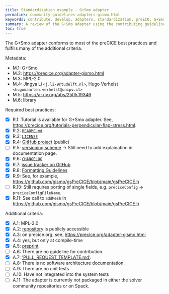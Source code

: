```yaml
---
title: Standardization example - G+Smo adapter
permalink: community-guidelines-adapters-gismo.html
keywords: contribute, develop, adapters, standardization, preECO, G+Smo
summary: A review of the G+Smo adapter using the contributing guidelines.
toc: true
---
```


The G+Smo adapter conforms to most of the preCICE best practices and fulfills many of the additional criteria.

Metadata:

- M.1: G+Smo
- M.2: https://precice.org/adapter-gismo.html
- M.3: MPL-2.0
- M.4: Jingya Li `<j.li-9@tudelft.nl>`, Hugo Verhelst `<hugomaarten.verhelst@unipv.it>`
- M.5: https://arxiv.org/abs/2505.19346
- M.6: library

Required best practices:

- [x] R.1: Tutorial is available for G+Smo adapter. See, https://precice.org/tutorials-perpendicular-flap-stress.html.
- [x] R.2: [`README.md`](https://github.com/precice/precice.github.io/blob/master/pages/docs/adapters/adapter-gismo.md)
- [x] R.3: [`LICENSE`](https://github.com/gismo/gsPreCICE/blob/main/LICENSE)
- [x] R.4: [GitHub project](https://github.com/gismo/gsPreCICE) (public)
- [ ] R.5: [versioning scheme](https://github.com/gismo/gsPreCICE/releases/tag/v25.07.0) → Still need to add explaination in documentation page.
- [x] R.6: [`CHANGELOG`](https://github.com/gismo/gsPreCICE/releases/tag/v25.07.0) 
- [x] R.7: [issue tracker on GitHub](https://github.com/gismo/gsPreCICE/issues)
- [x] R.8: [Formatting Guidelines](https://github.com/gismo/gismo/wiki/Contributing#code-style-and-formatting)
- [x] R.9: See, for example, https://github.com/gismo/gsPreCICE/blob/main/gsPreCICE.h
- [ ] R.10: Still requires porting of single fields, e.g. `preciceConfig` → `preciceConfigFileName`.
- [x] R.11: See call to `addMesh` in https://github.com/gismo/gsPreCICE/blob/main/gsPreCICE.h

Additional criteria:

- [x] A.1: MPL-2.0
- [x] A.2: [repository](https://github.com/gismo/gsPreCICE) is publicly accessible
- [x] A.3: on precice.org, see, https://precice.org/adapter-gismo.html
- [x] A.4: yes, but only at compile-time
- [x] A.5: [preprint](https://arxiv.org/abs/2505.19346)
- [ ] A.6: There are no guideline for contribution.
- [x] A.7: ['PULL_REQUEST_TEMPLATE.md'](https://github.com/gismo/gsPreCICE/blob/main/.github/PULL_REQUEST_TEMPLATE.md).
- [ ] A.8: There is no software architecture documentation.
- [ ] A.9: There are no unit tests
- [ ] A.10: Have not integrated into the system tests
- [ ] A.11: The adapter is currently not packaged in either the solver community repositories or on Spack.
